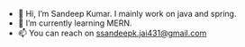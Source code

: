 - 👋 Hi, I’m Sandeep Kumar. I mainly work on java and spring.
- 🌱 I’m currently learning MERN.
- 📫 You can reach on ssandeepk.jai431@gmail.com
<!--- - 💞️ I’m looking to collaborate on ... --->


<!---
ssandy431/ssandy431 is a ✨ special ✨ repository because its `README.md` (this file) appears on your GitHub profile.
You can click the Preview link to take a look at your changes.
--->
